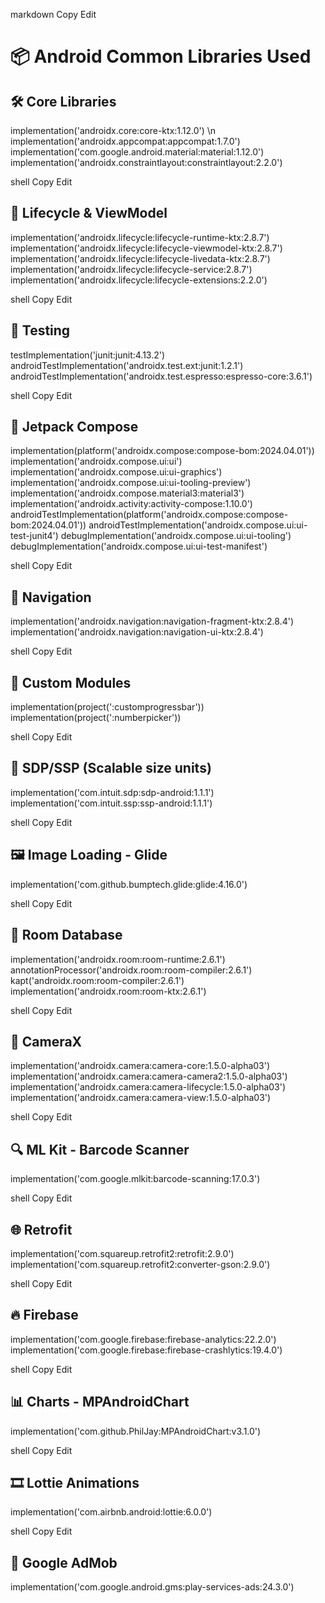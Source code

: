 
markdown
Copy
Edit
# 📦 Android Common Libraries Used

## 🛠 Core Libraries
implementation('androidx.core:core-ktx:1.12.0') \n
implementation('androidx.appcompat:appcompat:1.7.0')
implementation('com.google.android.material:material:1.12.0')
implementation('androidx.constraintlayout:constraintlayout:2.2.0')

shell
Copy
Edit

## 🧬 Lifecycle & ViewModel
implementation('androidx.lifecycle:lifecycle-runtime-ktx:2.8.7')
implementation('androidx.lifecycle:lifecycle-viewmodel-ktx:2.8.7')
implementation('androidx.lifecycle:lifecycle-livedata-ktx:2.8.7')
implementation('androidx.lifecycle:lifecycle-service:2.8.7')
implementation('androidx.lifecycle:lifecycle-extensions:2.2.0')

shell
Copy
Edit

## 🧪 Testing
testImplementation('junit:junit:4.13.2')
androidTestImplementation('androidx.test.ext:junit:1.2.1')
androidTestImplementation('androidx.test.espresso:espresso-core:3.6.1')

shell
Copy
Edit

## 🧭 Jetpack Compose
implementation(platform('androidx.compose:compose-bom:2024.04.01'))
implementation('androidx.compose.ui:ui')
implementation('androidx.compose.ui:ui-graphics')
implementation('androidx.compose.ui:ui-tooling-preview')
implementation('androidx.compose.material3:material3')
implementation('androidx.activity:activity-compose:1.10.0')
androidTestImplementation(platform('androidx.compose:compose-bom:2024.04.01'))
androidTestImplementation('androidx.compose.ui:ui-test-junit4')
debugImplementation('androidx.compose.ui:ui-tooling')
debugImplementation('androidx.compose.ui:ui-test-manifest')

shell
Copy
Edit

## 🧭 Navigation
implementation('androidx.navigation:navigation-fragment-ktx:2.8.4')
implementation('androidx.navigation:navigation-ui-ktx:2.8.4')

shell
Copy
Edit

## 🧩 Custom Modules
implementation(project(':customprogressbar'))
implementation(project(':numberpicker'))

shell
Copy
Edit

## 📏 SDP/SSP (Scalable size units)
implementation('com.intuit.sdp:sdp-android:1.1.1')
implementation('com.intuit.ssp:ssp-android:1.1.1')

shell
Copy
Edit

## 🖼 Image Loading - Glide
implementation('com.github.bumptech.glide:glide:4.16.0')

shell
Copy
Edit

## 💾 Room Database
implementation('androidx.room:room-runtime:2.6.1')
annotationProcessor('androidx.room:room-compiler:2.6.1')
kapt('androidx.room:room-compiler:2.6.1')
implementation('androidx.room:room-ktx:2.6.1')

shell
Copy
Edit

## 📸 CameraX
implementation('androidx.camera:camera-core:1.5.0-alpha03')
implementation('androidx.camera:camera-camera2:1.5.0-alpha03')
implementation('androidx.camera:camera-lifecycle:1.5.0-alpha03')
implementation('androidx.camera:camera-view:1.5.0-alpha03')

shell
Copy
Edit

## 🔍 ML Kit - Barcode Scanner
implementation('com.google.mlkit:barcode-scanning:17.0.3')

shell
Copy
Edit

## 🌐 Retrofit
implementation('com.squareup.retrofit2:retrofit:2.9.0')
implementation('com.squareup.retrofit2:converter-gson:2.9.0')

shell
Copy
Edit

## 🔥 Firebase
implementation('com.google.firebase:firebase-analytics:22.2.0')
implementation('com.google.firebase:firebase-crashlytics:19.4.0')

shell
Copy
Edit

## 📊 Charts - MPAndroidChart
implementation('com.github.PhilJay:MPAndroidChart:v3.1.0')

shell
Copy
Edit

## 🎞 Lottie Animations
implementation('com.airbnb.android:lottie:6.0.0')

shell
Copy
Edit

## 📢 Google AdMob
implementation('com.google.android.gms:play-services-ads:24.3.0')
